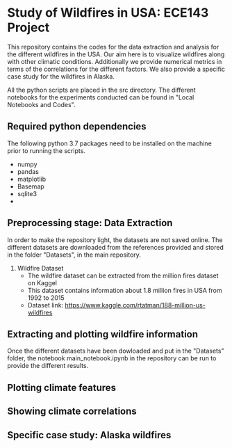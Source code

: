 # Study of Wildfires in USA: ECE143 Project
This repository contains the codes for the data extraction and analysis for the different wildfires in the USA. Our aim here is to visualize wildfires along with other climatic conditions. Additionally we provide numerical metrics in terms of the correlations for the different factors. We also provide a specific case study for the wildfires in Alaska. 

All the python scripts are placed in the src directory. The different notebooks for the experiments conducted can be found in "Local Notebooks and Codes".

## Required python dependencies
The following python 3.7 packages need to be installed on the machine prior to running the scripts. 
- numpy
- pandas
- matplotlib
- Basemap
- sqlite3
- 

## Preprocessing stage: Data Extraction
In order to make the repository light, the datasets are not saved online. The different datasets are downloaded from the references provided and stored in the folder "Datasets", in the main repository. 
1. Wildfire Dataset
    - The wildfire dataset can be extracted from the million fires dataset on Kaggel
    - This dataset contains information about 1.8 million fires in USA from 1992 to 2015
    - Dataset link: https://www.kaggle.com/rtatman/188-million-us-wildfires


## Extracting and plotting wildfire information 
Once the different datasets have been dowloaded and put in the "Datasets" folder, the notebook main_notebook.ipynb in the repository can be run to provide the different results. 


## Plotting climate features


## Showing climate correlations


## Specific case study: Alaska wildfires
